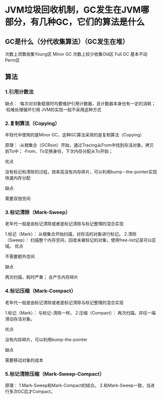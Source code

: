 # JVM垃圾回收机制，GC发生在JVM哪部分，有几种GC，它们的算法是什么

## GC是什么（分代收集算法）（GC发生在堆）

次数上须繁收集Young区 Minor GC
次数上较少收集Old区 Full GC
基本不动Perm区

## 算法

### 1.引用计数法

缺点：
·每次对对象赋值时均要维护引用计数器，且计数器本身也有一定的消耗；
·较难处理循环引用
JVM的实现一般不采用这种方式

### 2.复制算法（Copying）

年轻代中使用的是Minor GC，这种GC算法采用的是复制算法（Copying）

原理：
·从根集合（GCRoot）开始，通过Tracing从From中找到存活对象，拷贝到To中；
·From、To交换身份，下次内存分配从To开始；

优点

没有标记和清除的过程，效率高没有内存碎片，可以利用bump--the-pointer实现快速内存分配

缺点

需要双倍空间

### 3.标记清除（Mark-Sweep）

老年代一般是由标记清除或者是标记清除与标记整理的混合实现

1.标记（Mark）：
从根集合开始扫描，对存活的对象进行标记。
2.清除（Sweep）：
扫描整个内存空间，回收未被标记的对象，使用free-list记录可以区域。
优点

不需要额外空间

缺点

两次扫描，耗时严重；
会产生内存碎片

### 4.标记压缩（Mark-Compact）

老年代一般是由标记清除或者是标记清除与标记整理的混合实现

1.标记（Mark）：
与标记-清除一样。
2.压缩（Compact）：
再次扫描，并往一端滑动存活对象。

优点

没有内存碎片，可以利用bump-the-pointer

缺点

需要移动对象的成本

### 5.标记清除压缩（Mark-Sweep-Compact）

原理：
1.Mark-Sweep和Mark-Compact的结合。
2.和Mark-Sweep一致，当进行多次GC后才Compact。